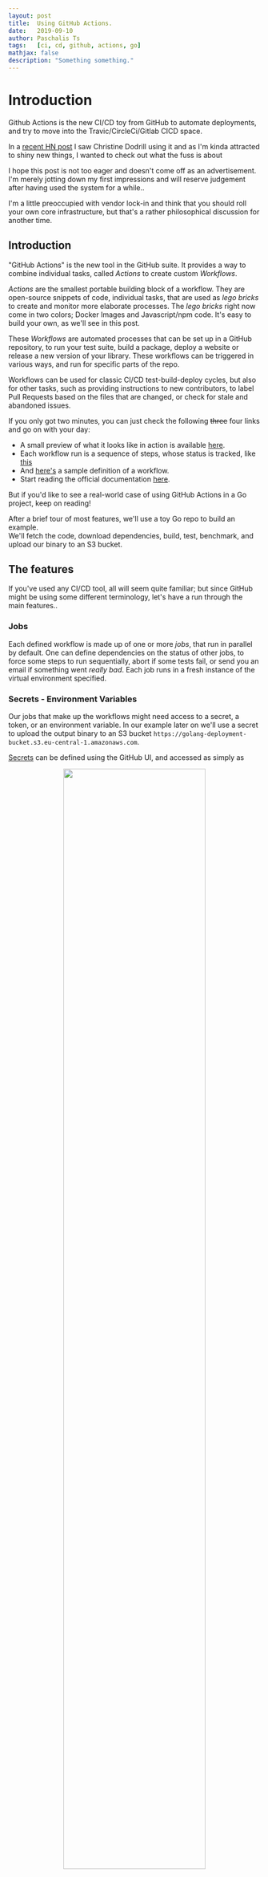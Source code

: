 ```yaml
---
layout: post
title:  Using GitHub Actions.
date:   2019-09-10
author: Paschalis Ts
tags:   [ci, cd, github, actions, go]
mathjax: false
description: "Something something."  
---
```


# Introduction

Github Actions is the new CI/CD toy from GitHub to automate deployments, and try to move into the Travic/CircleCi/Gitlab CICD space.

In a [recent HN post](https://christine.website/blog/the-cult-of-kubernetes-2019-09-07) I saw Christine Dodrill using it and as I'm kinda attracted to shiny new things, I wanted to check out what the fuss is about

I hope this post is not too eager and doesn't come off as an advertisement. I'm merely jotting down my first impressions and will reserve judgement after having used the system for a while.. 

I'm a little preoccupied with vendor lock-in and think that you should roll your own core infrastructure, but that's a rather philosophical discussion for another time.


## Introduction

"GitHub Actions" is the new tool in the GitHub suite. It provides a way to combine individual tasks, called *Actions* to create custom *Workflows*. 

*Actions* are the smallest portable building block of a workflow. They are open-source snippets of code, individual tasks, that are used as *lego bricks* to create and monitor more elaborate processes. The *lego bricks* right now come in two colors; Docker Images and Javascript/npm code. It's easy to build your own, as we'll see in this post.

These *Workflows* are automated processes that can be set up in a GitHub repository, to run your test suite, build a package, deploy a website or release a new version of your library. These workflows can be triggered in various ways, and run for specific parts of the repo.

Workflows can be used for classic CI/CD test-build-deploy cycles, but also for other tasks, such as providing instructions to new contributors, to label Pull Requests based on the files that are changed, or check for stale and abandoned issues.

If you only got two minutes, you can just check the following ~~three~~ four links and go on with your day:
- A small preview of what it looks like in action is available [here](https://github.com/actions/toolkit/actions). 
- Each workflow run is a sequence of steps, whose status is tracked, like [this](https://github.com/actions/toolkit/runs/187702680)
- And [here's](https://github.com/actions/toolkit/blob/master/.github/workflows/workflow.yml) a sample definition of a workflow.
- Start reading the official documentation [here](https://help.github.com/en/articles/about-github-actions).


But if you'd like to see a real-world case of using GitHub Actions in a Go project, keep on reading!

After a brief tour of most features, we'll use a toy Go repo to build an example.   
We'll fetch the code, download dependencies, build, test, benchmark, and upload our binary to an S3 bucket.

## The features
If you've used any CI/CD tool, all will seem quite familiar; but since GitHub might be using some different terminology, let's have a run through the main features..

### Jobs
Each defined workflow is made up of one or more *jobs*, that run in parallel by default.
One can define dependencies on the status of other jobs, to force some steps to run sequentially, abort if some tests fail, or send you an email if something went *really bad*.
Each job runs in a fresh instance of the virtual environment specified.

### Secrets - Environment Variables
Our jobs that make up the workflows might need access to a secret, a token, or an environment variable. In our example later on we'll use a secret to upload the output binary to an S3 bucket `https://golang-deployment-bucket.s3.eu-central-1.amazonaws.com`. 

[Secrets](https://help.github.com/en/articles/virtual-environments-for-github-actions#creating-and-using-secrets-encrypted-variables) can be defined using the GitHub UI, and accessed as simply as 

<center>
<img src="/images/gh-actions-secrets.png" style="height: 75%; width: 75%; object-fit: contain" />
</center>

```yaml
- name: Upload to S3 bucket
      uses: tpaschalis/s3-cp-action@master
      with:
        args: --acl public-read
      env:
        FILE: ./myfile
        AWS_REGION: 'myregion'
        AWS_S3_BUCKET: ${{ secrets.AWS_S3_BUCKET }}
        AWS_ACCESS_KEY_ID: ${{ secrets.AWS_ACCESS_KEY_ID }}
        AWS_SECRET_ACCESS_KEY: ${{ secrets.AWS_ACCESS_KEY_SECRET }}
```


### Matrix Builds
One selling point of CI/CD processes is running your pipeline for different configurations; using the same process to build against multiple language versions or operating systems.

In GitHub Actions, this is achieved using [Matrix Builds](https://help.github.com/en/articles/workflow-syntax-for-github-actions#jobsjob_idstrategymatrix)
```yaml
runs-on: ${{ matrix.os }}
strategy:
  matrix:
    os: [ubuntu-latest, windows-latest, macos-latest]
```

There's some limited flexibility in including or excluding additional configuration, based on specific values.
For example, this setup will *exclude* Go 1.11 when building for Windows
```yaml
runs-on: ${{ matrix.os }}
strategy:
  matrix:
    os: [ubuntu-latest, windows-latest, macos-latest]
    goVer: [1.11 1.12 1.13]
    exclude:
      # excludes Go Version 1.11 on windows-latest
      - os: windows-latest
        goVer: 1.11
```

Each resulting configuration is a copy of the job that runs, and reports a separate status. So, a build for two operating systems and three Go versions will run a total of 2x3=6 times.

### Environments

The [Virtual Environments](https://help.github.com/en/articles/virtual-environments-for-github-actions) where jobs are executed are fresh instances of `Standard_DS2_v2` Azure machines.

The hardware is currently a 2-core CPU, 7 GB of RAM and 14 GB of SSD storage. There's a [list](https://help.github.com/en/articles/software-in-virtual-environments-for-github-actions) of the available, pre-installed software for each environment, but you can set up your own during the build process.

Actions can create, read and modify environment variables; there are some available [preset variables](https://help.github.com/en/articles/virtual-environments-for-github-actions#environment-variables) that reference the run properties and filesystem paths, but one can specify their own. 

Each job has access to the filesystem; one should prefer to use the two pre-defined locations `$HOME` and `$GITHUB_WORKSPACE` to ensure consistency between runs.


### Artifacts

During the run, any number of files (logfiles, packages, binaries, reports etc) can be created. These are called *artifacts*, and are associated with the workflow run where they were created. When the workflow run exits, the virtual environment is destroyed, along with any created artifacts. To preserve them, you can use the built-in [`upload-artifact`](https://github.com/actions/upload-artifact) action; preserved files will be available from the GitHub UI.

```yaml
- name: Upload bencmark artifacts
        uses: actions/upload-artifact@master
        with:
          name: benchmark-report.txt
          path: latest-benchmarks.txt
```

<center>
<img src="/images/gh-actions-artifacts.png" style="height: 40%; width: 40%; object-fit: contain" />
</center>

### Triggers

There's a number of [events that can trigger a workflow](https://help.github.com/en/articles/events-that-trigger-workflows).

For each of your workflows, you can set up one or more of these triggers to kickstart the whole thing.

[These include](https://help.github.com/en/articles/workflow-syntax-for-github-actions)

- `on.push` or `on.pull_request` to schedule a workflow when a matching event happens. 
  The workflow can be configured to run for specific branches, tags, or paths, or when a pull request is assigned to someone.
- `on.schedule` to schedule a workflow using `cron` syntax.
- `on: repository_dispatch` when you want to schedule a workflow by a custom webhook, sending a POST request from an external address.


### Examples
I'm using [a toy repo](https://github.com/tpaschalis/gh-actions-golang) to run these experiments; you can see all my silly failures and small successes right there.

Running an empty workflow (compilation of a "hello world" go program) was timed at 29 seconds. Running the full workflow below takes around two minutes.

As you'll see it's a two-step process.

We have defined a pipleine with the human-recognizeable name "My Simple Pipeline to S3" that will be triggered on every `push` or `pull_request` (to the master branch, by default).

Inside, there are two *jobs* are `build` and `deploy`. By default, jobs run in parallel, but we have specified a dependency of `deploy` to the `build`
```yaml
name: My Simple Pipeline to S3
on: [push, pull_request]
jobs:
  build:
    ...
  deploy:
    ...
    needs: build
```

A *job* needs to have defined the environment where it will run eg. `runs-on: ubuntu-latest`, and the actual steps it is composed of.

Every *step* can either `run` a command, or `use` a predefined Action

```yaml
steps :
  - name: Check out source code
  uses: actions/checkout@master
  
  - name: Download module dependencies
  env:
      GOPROXY: "https://proxy.golang.org"
  run: go mod download
```

In human language, a successful run of the workflow will 

1. *"Test, Benchmark and Build"* 
   - Sets up Go 1.13, and checks out the source
   - Downloads dependencies
   - Builds and Tests the binary
   - Runs the benchmarks, directing it to both the `stdout` and a file
   - Uploads the benchmark report to be accessed later on
2. If no errors were reported, *"Clean Build and Deploy"* to the S3 bucket
   - Sets up Go 1.13, and checks out the source
   - Downloads dependencies
   - Builds in a clean environment
   - Deploys the resulting binary to an S3 bucket

Without further ado, here's the complete YAML workflow!

```yaml
# .github/workflows/tpas.yaml

name: My Simple Pipeline to S3
on: [push, pull_request]
jobs:
  build:
    name: Test, Benchmark and Build
    runs-on: ubuntu-latest
    steps:
      - name: Set up Go 1.13
        uses: actions/setup-go@v1
        with:
          go-version: 1.13

      - name: Check out source code
        uses: actions/checkout@master

      - name: Download module dependencies
        env:
           GOPROXY: "https://proxy.golang.org"
        run: go mod download

      - name: Build
        run: go build .

      - name: Test
        run: go test -v .

      - name: Benchmark
        run: go test -v . -bench=.  2>&1 | tee $GITHUB_WORKSPACE/latest-benchmarks.txt

      - name: List Files
        run: ls -alrt $GITHUB_WORKSPACE

      - name: Upload bencmark artifacts
        uses: actions/upload-artifact@master
        with:
          name: benchmark-report.txt
          path: latest-benchmarks.txt


  deploy:
    name: Clean Build and Deploy
    needs: build
    runs-on: ubuntu-latest
    steps:
    - name: Set up Go 1.13
      uses: actions/setup-go@v1
      with:
          go-version: 1.13

    - name: Check out master branch
      uses: actions/checkout@master

    - name: Download module dependencies
      env:
         GOPROXY: "https://proxy.golang.org"
      run: go mod download

    - name: Build
      run: go build .

    - name: Upload binary to S3 bucket
      uses: tpaschalis/s3-sync-action@master
      with:
        args: --acl public-read
      env:
        FILE: ./gh-actions-golang
        AWS_REGION: 'eu-central-1'
        AWS_S3_BUCKET: ${{ secrets.AWS_S3_BUCKET }}
        AWS_ACCESS_KEY_ID: ${{ secrets.AWS_ACCESS_KEY_ID }}
        AWS_SECRET_ACCESS_KEY: ${{ secrets.AWS_ACCESS_KEY_SECRET }}
```


## The magic sauce
In most simple cases, chaining together shell scripts that manipulate the temporary environment in which the workflow runs is enough. For example, you could have a script that reads the `latest-benchmarks.txt` file, and aborts the deployment process if a change makes a core function too slow.

But even for more complicated operations, building your own Actions is very simple. Above, we've already used a custom Action `tpaschalis/s3-cp-action`. The source is available [here](https://github.com/tpaschalis/s3-cp-action), as a fork of [jakejarvis/s3-sync-action](https://github.com/jakejarvis/s3-sync-action) and consists only of a Dockerfile and an `entrypoint.sh` script.

```Dockerfile
# Dockerfile

FROM python:3.7-alpine

LABEL "com.github.actions.name"="S3 CopyPaste"
LABEL "com.github.actions.description"="Sync a file to an AWS S3 repository"
LABEL "com.github.actions.icon"="refresh-cw"
LABEL "com.github.actions.color"="green"

LABEL version="0.2.0"
LABEL repository="https://github.com/tpaschalis/s3-cp-action"
LABEL homepage="https://tpaschalis.github.io"
LABEL maintainer="Paschalis Tsilias <paschalist0@gmail.com>"

# https://github.com/aws/aws-cli/blob/master/CHANGELOG.rst
ENV AWSCLI_VERSION='1.16.232'

RUN pip install --quiet --no-cache-dir awscli==${AWSCLI_VERSION}

ADD entrypoint.sh /entrypoint.sh
ENTRYPOINT ["/entrypoint.sh"]
```

```bash
#entrypoint.sh

#!/bin/sh

set -e

mkdir -p ~/.aws
touch ~/.aws/credentials

echo "[default]
aws_access_key_id = ${AWS_ACCESS_KEY_ID}
aws_secret_access_key = ${AWS_SECRET_ACCESS_KEY}" > ~/.aws/credentials

aws s3 cp ${FILE} s3://${AWS_S3_BUCKET} \
            --region ${AWS_REGION} $*

rm -rf ~/.aws
```



# Final Notes

Hope you learned something (I certainly did), and that now you have a quick overview of what GitHub Actions can and cannot do for you.

Some notes :
- As of September 10, 2019, Github Actions is in Private beta, but you can easily request and be granted access. There was already a [breaking change](https://help.github.com/en/articles/migrating-github-actions-from-hcl-syntax-to-yaml-syntax), when the HCL definitions were replaced by YAML, so don't rush it. The release date should be around late November 2019.
- While some [usage limits](https://help.github.com/en/articles/about-github-actions#usage-limits) exist, they're quite generous, and more than enough for hobby or mid-sized projects.
- I personally like the scope of the whole project as it is now. Pretty barebones, simple and understandable, but with the ability to be extended. If it keeps going that way and doesn't succumb to bloat I might start using it even more in the future.
- After a couple of days, I believe that if things go smoothly, it could the chance to seriously move into the Travis/CircleCI/Gitlab CI space. Keeping the all documentation simple and up-to-date will ease of adoption; but vendor lock-in is always a concern.
- I don't see a *compelling* reason to immediately drop everything else and switch to GitHub Actions, except if your whole development process is tightly coupled to the GitHub environment. Yes, it's quite nice, but even then I'd suggest some patience, wait for the official release, check out some success/failure stories, and learn from other people's mistakes.


# Resources

https://presstige.io/p/Using-GitHub-Actions-with-Go-2ca9744b531f4f21bdae9976d1ccbb58

https://jasonet.co/posts/scheduled-actions/

https://sosedoff.com/2019/02/12/go-github-actions.html

https://github.com/actions

https://jarv.is/

